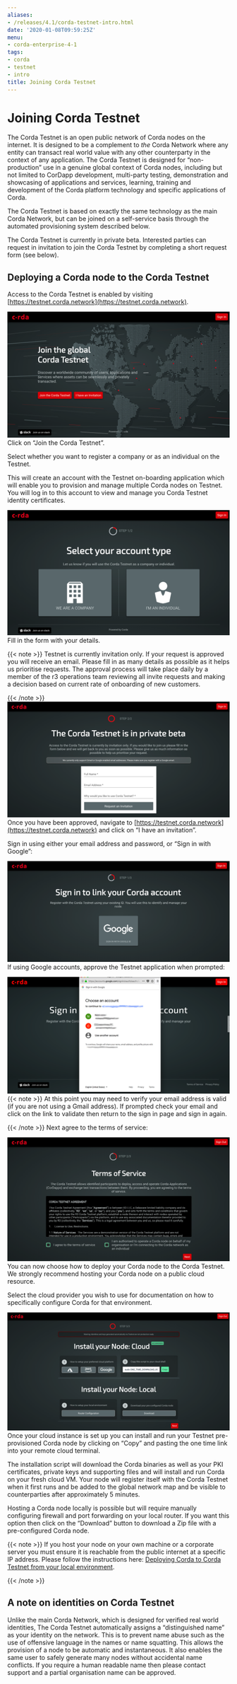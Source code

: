 ```yaml
---
aliases:
- /releases/4.1/corda-testnet-intro.html
date: '2020-01-08T09:59:25Z'
menu:
- corda-enterprise-4-1
tags:
- corda
- testnet
- intro
title: Joining Corda Testnet
---
```



# Joining Corda Testnet

The Corda Testnet is an open public network of Corda nodes on the internet. It is designed to be a complement to *the* Corda Network where any entity can transact real world value with any other counterparty in the context of any application. The Corda Testnet is designed for “non-production” use in a genuine global context of Corda nodes, including but not limited to CorDapp development, multi-party testing, demonstration and showcasing of applications and services, learning, training and development of the Corda platform technology and specific applications of Corda.

The Corda Testnet is based on exactly the same technology as the main Corda Network, but can be joined on a self-service basis through the automated provisioning system described below.

The Corda Testnet is currently in private beta. Interested parties can request in invitation to join the Corda Testnet by completing a short request form (see below).


## Deploying a Corda node to the Corda Testnet

Access to the Corda Testnet is enabled by visiting [https://testnet.corda.network](https://testnet.corda.network).

[![testnet landing](resources/testnet-landing.png "testnet landing")](https://testnet.corda.network)
            Click on “Join the Corda Testnet”.

Select whether you want to register a company or as an individual on the Testnet.

This will create an account with the Testnet on-boarding application which will enable you to provision and manage multiple Corda nodes on Testnet. You will log in to this account to view and manage you Corda Testnet identity certificates.

![testnet account type](resources/testnet-account-type.png "testnet account type")Fill in the form with your details.


{{< note >}}
Testnet is currently invitation only. If your request is approved you will receive an email. Please fill in as many details as possible as it helps us prioritise requests. The approval process will take place daily by a member of the r3 operations team reviewing all invite requests and making a decision based on current rate of onboarding of new customers.

{{< /note >}}
![testnet form](resources/testnet-form.png "testnet form")Once you have been approved, navigate to [https://testnet.corda.network](https://testnet.corda.network) and click on “I have an invitation”.

Sign in using either your email address and password, or “Sign in with Google”:

![testnet signin](resources/testnet-signin.png "testnet signin")If using Google accounts, approve the Testnet application when prompted:

![testnet signin auth](resources/testnet-signin-auth.png "testnet signin auth")
{{< note >}}
At this point you may need to verify your email address is valid (if you are not using a Gmail address). If prompted check your email and click on the link to validate then return to the sign in page and sign in again.

{{< /note >}}
Next agree to the terms of service:

![testnet terms](resources/testnet-terms.png "testnet terms")You can now choose how to deploy your Corda node to the Corda Testnet. We strongly recommend hosting your Corda node on a public cloud resource.

Select the cloud provider you wish to use for documentation on how to specifically configure Corda for that environment.

![testnet platform clean](resources/testnet-platform-clean.png "testnet platform clean")Once your cloud instance is set up you can install and run your Testnet pre-provisioned Corda node by clicking on “Copy” and pasting the one time link into your remote cloud terminal.

The installation script will download the Corda binaries as well as your PKI certificates, private keys and supporting files and will install and run Corda on your fresh cloud VM. Your node will register itself with the Corda Testnet when it first runs and be added to the global network map and be visible to counterparties after approximately 5 minutes.

Hosting a Corda node locally is possible but will require manually configuring firewall and port forwarding on your local router. If you want this option then click on the “Download” button to download a Zip file with a pre-configured Corda node.


{{< note >}}
If you host your node on your own machine or a corporate server you must ensure it is reachable from the public internet at a specific IP address. Please follow the instructions here: [Deploying Corda to Corda Testnet from your local environment](deploy-locally.md).

{{< /note >}}

## A note on identities on Corda Testnet

Unlike the main Corda Network, which is designed for verified real world identities, The Corda Testnet automatically assigns a “distinguished name” as your identity on the network. This is to prevent name abuse such as the use of offensive language in the names or name squatting. This allows the provision of a node to be automatic and instantaneous. It also enables the same user to safely generate many nodes without accidental name conflicts. If you require a human readable name then please contact support and a partial organisation name can be approved.


